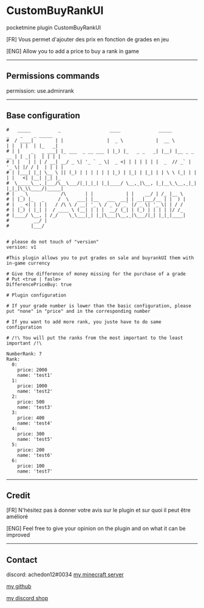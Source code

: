 # CustomBuyRankUI
pocketmine plugin CustomBuyRankUI

[FR] Vous permet d'ajouter des prix en fonction de grades en jeu

[ENG] Allow you to add a price to buy a rank in game

-----------------

## Permissions commands

permission: use.adminrank

-----------------

## Base configuration

    #   _____          _                  ____              _____             _    _    _ _____
    #  / ____|        | |                |  _ \            |  __ \           | |  | |  | |_   _|
    # | |    _   _ ___| |_ ___  _ __ ___ | |_) |_   _ _   _| |__) |__ _ _ __ | | _| |  | | | |
    # | |   | | | / __| __/ _ \| '_ ` _ \|  _ <| | | | | | |  _  // _` | '_ \| |/ / |  | | | |
    # | |___| |_| \__ \ || (_) | | | | | | |_) | |_| | |_| | | \ \ (_| | | | |   <| |__| |_| |_
    #  \_____\__,_|___/\__\___/|_|_|_| |_|____/ \__,_|\__, |_|__\_\__,_|_| |_|_|\_\\____/|_____|
    # |  _ \            /\       | |            | |    __/ | /_ |__ \
    # | |_) |_   _     /  \   ___| |__   ___  __| | __|___/__ | |  ) |
    # |  _ <| | | |   / /\ \ / __| '_ \ / _ \/ _` |/ _ \| '_ \| | / /
    # | |_) | |_| |  / ____ \ (__| | | |  __/ (_| | (_) | | | | |/ /_
    # |____/ \__, | /_/    \_\___|_| |_|\___|\__,_|\___/|_| |_|_|____|
    #         __/ |
    #        |___/


    # please do not touch of "version"
    version: v1

    #This plugin allows you to put grades on sale and buyrankUI them with in-game currency

    # Give the difference of money missing for the purchase of a grade
    # Put <true | fasle>
    DifferencePriceBuy: true

    # Plugin configuration

    # If your grade number is lower than the basic configuration, please put "none" in "price" and in the corresponding number

    # If you want to add more rank, you juste have to do same configuration

    # /!\ You will put the ranks from the most important to the least important /!\

    NumberRank: 7
    Rank:
      0:
        price: 2000
        name: 'test1'
      1:
        price: 1000
        name: 'test2'
      2:
        price: 500
        name: 'test3'
      3:
        price: 400
        name: 'test4'
      4:
        price: 300
        name: 'test5'
      5:
        price: 200
        name: 'test6'
      6:
        price: 100
        name: 'test7'

-----------------

## Credit

[FR] N'hésitez pas à donner votre avis sur le plugin et sur quoi il peut être amélioré

[ENG] Feel free to give your opinion on the plugin and on what it can be improved

-----------------

## Contact

discord: achedon12#0034
[my minecraft server](https://discord.gg/gmEyCzUJg2)

[my github](https://github.com/leoderoin)

[my discord shop](https://discord.gg/Mnc6SMr9zB)